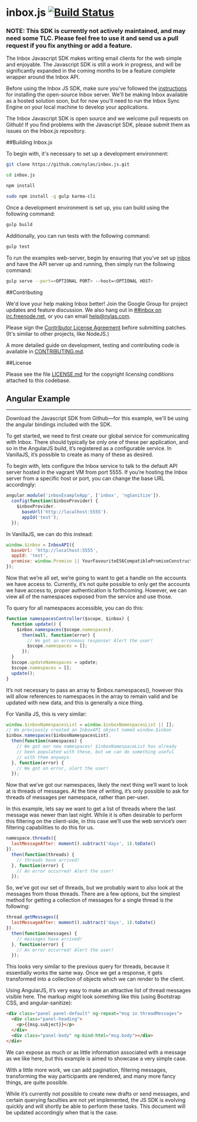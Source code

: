 inbox.js [![Build Status](https://travis-ci.org/nylas/inbox.js.svg?branch=master)](https://travis-ci.org/nylas/inbox.js)
========

### **NOTE**: This SDK is currently not actively maintained, and may need some TLC. Please feel free to use it and send us a pull request if you fix anything or add a feature.

The Inbox Javascript SDK makes writing email clients for the web simple and enjoyable. The Javascript SDK is still a work in progress, and will be significantly expanded in the coming months to be a feature complete wrapper around the Inbox API.

Before using the Inbox JS SDK, make sure you've followed the [instructions](http://nilas.com/docs/gettingstarted) for installing the open-source Inbox server. We'll be making Inbox available as a hosted solution soon, but for now you'll need to run the Inbox Sync Engine on your local machine to develop your applications.

The Inbox Javascript SDK is open source and we welcome pull requests on Github! If you find problems with the Javascript SDK, please submit them as issues on the Inbox.js repository.

##Building Inbox.js

To begin with, it's necessary to set up a development environment:

```bash
git clone https://github.com/nylas/inbox.js.git

cd inbox.js

npm install

sudo npm install -g gulp karma-cli
```

Once a development environment is set up, you can build using the following command:

```bash
gulp build
```

Additionally, you can run tests with the following command:

```bash
gulp test
```

To run the examples web-server, begin by ensuring that you've set up [inbox](https://github.com/nylas/inbox) and have the API server up and running, then simply run the following command:

```bash
gulp serve --port=<OPTIONAL PORT> --host=<OPTIONAL HOST>
```


##Contributing

We'd love your help making Inbox better! Join the Google Group for project updates and feature discussion. We also hang out in [##inbox on irc.freenode.net](http://webchat.freenode.net/?channels=##inbox), or you can email help@nylas.com.

Please sign the [Contributor License Agreement](https://www.nylas.com/cla.html) before submitting patches. (It's similar to other projects, like NodeJS.)

A more detailed guide on development, testing and contributing code is available in [CONTRIBUTING.md](CONTRIBUTING.md).

##License

Please see the file [LICENSE.md](LICENSE.md) for the copyright licensing conditions attached to
this codebase.

## Angular Example
------

Download the Javascript SDK from Github—for this example, we'll be using the angular bindings included with the SDK.

To get started, we need to first create our global service for communicating with Inbox. There should typically be only one of these per application, and so in the AngularJS build, it’s registered as a configurable service. In VanillaJS, it’s possible to create as many of these as desired.

To begin with, lets configure the Inbox service to talk to the default API server hosted in the vagrant VM from port 5555. If you’re hosting the Inbox server from a specific host or port, you can change the base URL accordingly:

```javascript
angular.module('inboxExampleApp', ['inbox', 'ngSanitize']).
  config(function($inboxProvider) {
    $inboxProvider.
      baseUrl('http://localhost:5555').
      appId('test');
  });
```

In VanillaJS, we can do this instead:

```javascript
window.$inbox = InboxAPI({
  baseUrl: 'http://localhost:5555',
  appId: 'test',
  promise: window.Promise || YourFavouriteES6CompatiblePromiseConstructor
});
```

Now that we’re all set, we’re going to want to get a handle on the accounts we have access to. Currently, it’s not quite possible to only get the accounts we have access to, proper authentication is forthcoming. However, we can view all of the namespaces exposed from the service and use those.

To query for all namespaces accessible, you can do this:

```javascript
function namespacesController($scope, $inbox) {
  function update() {
    $inbox.namespaces($scope.namespaces).
      then(null, function(error) {
        // We got an erroneous response! Alert the user!
        $scope.namespaces = [];
      });
  }
  $scope.updateNamespaces = update;
  $scope.namespaces = [];
  update();
}
```

It’s not necessary to pass an array to $inbox.namespaces(), however this will allow references to namespaces in the array to remain valid and be updated with new data, and this is generally a nice thing.

For Vanilla JS, this is very similar:

```javascript
window.$inboxNamespacesList = window.$inboxNamespacesList || [];
// We previously created an InboxAPI object named window.$inbox
$inbox.namespaces($inboxNamespacesList).
  then(function(namespaces) {
    // We got our new namespaces! $inboxNamespaceList has already
    // been populated with these, but we can do something useful
    // with them anyways.
  }, function(error) {
    // We got an error, alert the user!
  });
```

Now that we’ve got our namespaces, likely the next thing we’ll want to look at is threads of messages. At the time of writing, it’s only possible to ask for threads of messages per namespace, rather than per-user.

In this example, lets say we want to get a list of threads where the last message was newer than last night. While it is often desirable to perform this filtering on the client-side, in this case we’ll use the web service’s own filtering capabilities to do this for us.

```javascript
namespace.threads({
  lastMessageAfter: moment().subtract('days', 1).toDate()
}).
  then(function(threads) {
    // threads have arrived!
  }, function(error) {
    // An error occurred! Alert the user!
  });
```
  
So, we’ve got our set of threads, but we probably want to also look at the messages from those threads. There are a few options, but the simplest method for getting a collection of messages for a single thread is the following:


```javascript
thread.getMessages({
  lastMessageAfter: moment().subtract('days', 1).toDate()
}).
  then(function(messages) {
    // messages have arrived!
  }, function(error) {
    // An error occurred! Alert the user!
  });
```

This looks very similar to the previous query for threads, because it essentially works the same way. Once we get a response, it gets transformed into a collection of objects which we can render to the client.

Using AngularJS, it’s very easy to make an attractive list of thread messages visible here. The markup might look something like this (using Bootstrap CSS, and angular-sanitize):

```html
<div class="panel panel-default" ng-repeat="msg in threadMessages">
  <div class="panel-heading">
    <p>{{msg.subject}}</p>
  </div>
  <div class="panel-body" ng-bind-html="msg.body"></div>
</div>
```

We can expose as much or as little information associated with a message as we like here, but this example is aimed to showcase a very simple case.

With a little more work, we can add pagination, filtering messages, transforming the way participants are rendered, and many more fancy things, are quite possible.

While it’s currently not possible to create new drafts or send messages, and certain querying faculties are not yet implemented, the JS SDK is evolving quickly and will shortly be able to perform these tasks. This document will be updated accordingly when that is the case.
